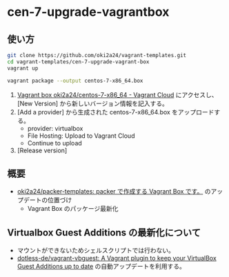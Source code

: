 # cen-7-upgrade-vagrantbox
## 使い方
```bash
git clone https://github.com/oki2a24/vagrant-templates.git
cd vagrant-templates/cen-7-upgrade-vagrant-box
vagrant up

vagrant package --output centos-7-x86_64.box
```

1. [Vagrant box oki2a24/centos-7-x86_64 - Vagrant Cloud](https://app.vagrantup.com/oki2a24/boxes/centos-7-x86_64) にアクセスし、[New Version] から新しいバージョン情報を記入する。
1. [Add a provider] から生成された centos-7-x86_64.box をアップロードする。
   - provider: virtualbox
   - File Hosting: Upload to Vagrant Cloud
   - Continue to upload
1. [Release version]

## 概要
- [oki2a24/packer-templates: packer で作成する Vagrant Box です。](https://github.com/oki2a24/packer-templates) のアップデートの位置づけ
  - Vagrant Box のパッケージ最新化

## Virtualbox Guest Additions の最新化について
- マウントができないためシェルスクリプトでは行わない。
- [dotless-de/vagrant-vbguest: A Vagrant plugin to keep your VirtualBox Guest Additions up to date](https://github.com/dotless-de/vagrant-vbguest) の自動アップデートを利用する。
